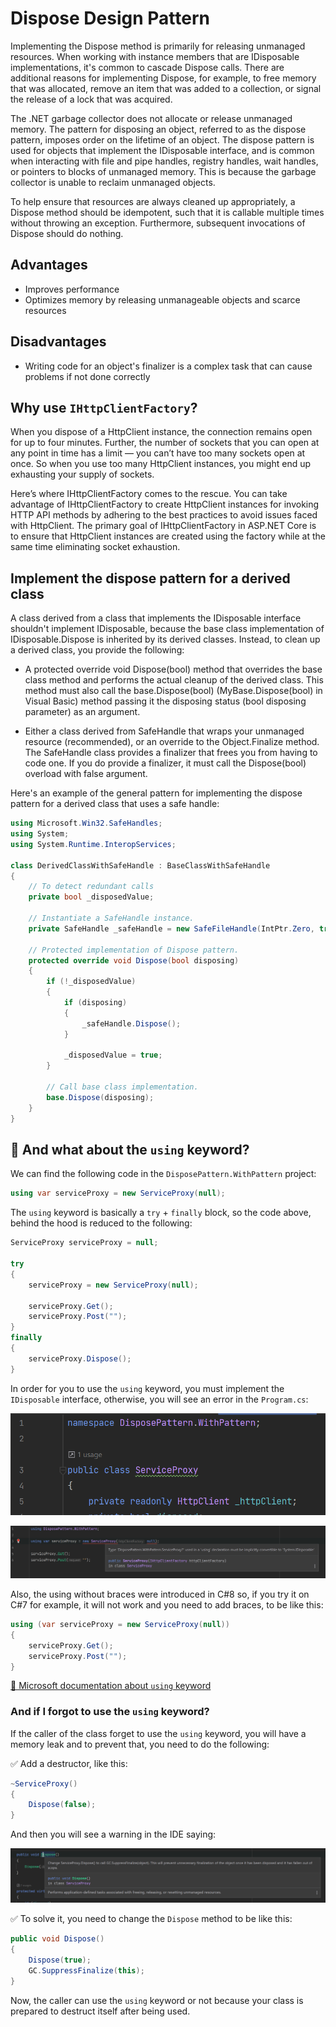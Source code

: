 # Dispose Design Pattern

Implementing the Dispose method is primarily for releasing unmanaged resources. When working with instance members that are IDisposable implementations, it's common to cascade Dispose calls. There are additional reasons for implementing Dispose, for example, to free memory that was allocated, remove an item that was added to a collection, or signal the release of a lock that was acquired.

The .NET garbage collector does not allocate or release unmanaged memory. The pattern for disposing an object, referred to as the dispose pattern, imposes order on the lifetime of an object. The dispose pattern is used for objects that implement the IDisposable interface, and is common when interacting with file and pipe handles, registry handles, wait handles, or pointers to blocks of unmanaged memory. This is because the garbage collector is unable to reclaim unmanaged objects.

To help ensure that resources are always cleaned up appropriately, a Dispose method should be idempotent, such that it is callable multiple times without throwing an exception. Furthermore, subsequent invocations of Dispose should do nothing.

## Advantages

- Improves performance
- Optimizes memory by releasing unmanageable objects and scarce resources

## Disadvantages

- Writing code for an object's finalizer is a complex task that can cause problems if not done correctly

## Why use `IHttpClientFactory`?

When you dispose of a HttpClient instance, the connection remains open for up to four minutes. Further, the number of sockets that you can open at any point in time has a limit — you can’t have too many sockets open at once. So when you use too many HttpClient instances, you might end up exhausting your supply of sockets.

Here’s where IHttpClientFactory comes to the rescue. You can take advantage of IHttpClientFactory to create HttpClient instances for invoking HTTP API methods by adhering to the best practices to avoid issues faced with HttpClient. The primary goal of IHttpClientFactory in ASP.NET Core is to ensure that HttpClient instances are created using the factory while at the same time eliminating socket exhaustion.

## Implement the dispose pattern for a derived class

A class derived from a class that implements the IDisposable interface shouldn't implement IDisposable, because the base class implementation of IDisposable.Dispose is inherited by its derived classes. Instead, to clean up a derived class, you provide the following:

- A protected override void Dispose(bool) method that overrides the base class method and performs the actual cleanup of the derived class. This method must also call the base.Dispose(bool) (MyBase.Dispose(bool) in Visual Basic) method passing it the disposing status (bool disposing parameter) as an argument.

- Either a class derived from SafeHandle that wraps your unmanaged resource (recommended), or an override to the Object.Finalize method. The SafeHandle class provides a finalizer that frees you from having to code one. If you do provide a finalizer, it must call the Dispose(bool) overload with false argument.

Here's an example of the general pattern for implementing the dispose pattern for a derived class that uses a safe handle:

```csharp
using Microsoft.Win32.SafeHandles;
using System;
using System.Runtime.InteropServices;

class DerivedClassWithSafeHandle : BaseClassWithSafeHandle
{
    // To detect redundant calls
    private bool _disposedValue;

    // Instantiate a SafeHandle instance.
    private SafeHandle _safeHandle = new SafeFileHandle(IntPtr.Zero, true);

    // Protected implementation of Dispose pattern.
    protected override void Dispose(bool disposing)
    {
        if (!_disposedValue)
        {
            if (disposing)
            {
                _safeHandle.Dispose();
            }

            _disposedValue = true;
        }

        // Call base class implementation.
        base.Dispose(disposing);
    }
}
```

## 📝 And what about the `using` keyword?

We can find the following code in the `DisposePattern.WithPattern` project:

```csharp
using var serviceProxy = new ServiceProxy(null);
```

The `using` keyword is basically a `try` + `finally` block, so the code above, behind the hood is reduced to the following:

```csharp
ServiceProxy serviceProxy = null;

try
{
    serviceProxy = new ServiceProxy(null);

    serviceProxy.Get();
    serviceProxy.Post("");
}
finally
{
    serviceProxy.Dispose();
}
```

In order for you to use the `using` keyword, you must implement the `IDisposable` interface, otherwise, you will see an error in the `Program.cs`:

![ServiceProxy.cs without IDisposable](../.github/images/DisposePattern/service-proxy-without-idisposable.png)

![Program.cs using error](../.github/images/DisposePattern/program-using-error.png)

Also, the using without braces were introduced in C#8 so, if you try it on C#7 for example, it will not work and you need to add braces, to be like this:

```csharp
using (var serviceProxy = new ServiceProxy(null))
{
    serviceProxy.Get();
    serviceProxy.Post("");
}
```

[📄 Microsoft documentation about `using` keyword](https://docs.microsoft.com/en-us/dotnet/csharp/language-reference/keywords/using)

### And if I forgot to use the `using` keyword?

If the caller of the class forget to use the `using` keyword, you will have a memory leak and to prevent that, you need to do the following:

✅ Add a destructor, like this:

```csharp
~ServiceProxy()
{
    Dispose(false);
}
```

And then you will see a warning in the IDE saying:

![ServiceProxy.cs GC.SuppressFinalize warning](../.github/images/DisposePattern/service-proxy-suppress-finalize-warning.png)

✅ To solve it, you need to change the `Dispose` method to be like this:

```csharp
public void Dispose()
{
    Dispose(true);
    GC.SuppressFinalize(this);
}
```

Now, the caller can use the `using` keyword or not because your class is prepared to destruct itself after being used.